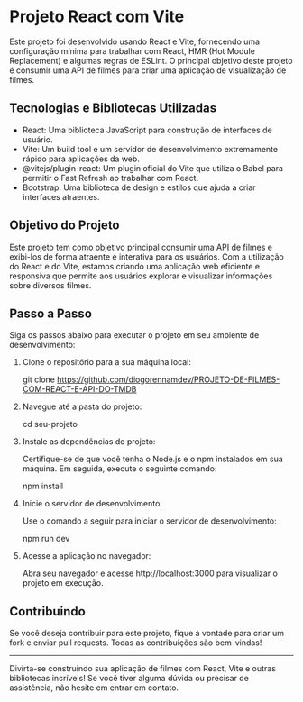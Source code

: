 # Projeto React com Vite

Este projeto foi desenvolvido usando React e Vite, fornecendo uma configuração mínima para trabalhar com React, HMR (Hot Module Replacement) e algumas regras de ESLint. O principal objetivo deste projeto é consumir uma API de filmes para criar uma aplicação de visualização de filmes.

## Tecnologias e Bibliotecas Utilizadas

- React: Uma biblioteca JavaScript para construção de interfaces de usuário.
- Vite: Um build tool e um servidor de desenvolvimento extremamente rápido para aplicações da web.
- @vitejs/plugin-react: Um plugin oficial do Vite que utiliza o Babel para permitir o Fast Refresh ao trabalhar com React.
- Bootstrap: Uma biblioteca de design e estilos que ajuda a criar interfaces atraentes.

## Objetivo do Projeto

Este projeto tem como objetivo principal consumir uma API de filmes e exibi-los de forma atraente e interativa para os usuários. Com a utilização do React e do Vite, estamos criando uma aplicação web eficiente e responsiva que permite aos usuários explorar e visualizar informações sobre diversos filmes.

## Passo a Passo

Siga os passos abaixo para executar o projeto em seu ambiente de desenvolvimento:

1. Clone o repositório para a sua máquina local:

   git clone https://github.com/diogorennamdev/PROJETO-DE-FILMES-COM-REACT-E-API-DO-TMDB

2. Navegue até a pasta do projeto:

   cd seu-projeto

3. Instale as dependências do projeto:

   Certifique-se de que você tenha o Node.js e o npm instalados em sua máquina. Em seguida, execute o seguinte comando:

   npm install

4. Inicie o servidor de desenvolvimento:

   Use o comando a seguir para iniciar o servidor de desenvolvimento:

   npm run dev

5. Acesse a aplicação no navegador:

   Abra seu navegador e acesse http://localhost:3000 para visualizar o projeto em execução.

## Contribuindo

Se você deseja contribuir para este projeto, fique à vontade para criar um fork e enviar pull requests. Todas as contribuições são bem-vindas!



---

Divirta-se construindo sua aplicação de filmes com React, Vite e outras bibliotecas incríveis! Se você tiver alguma dúvida ou precisar de assistência, não hesite em entrar em contato.
